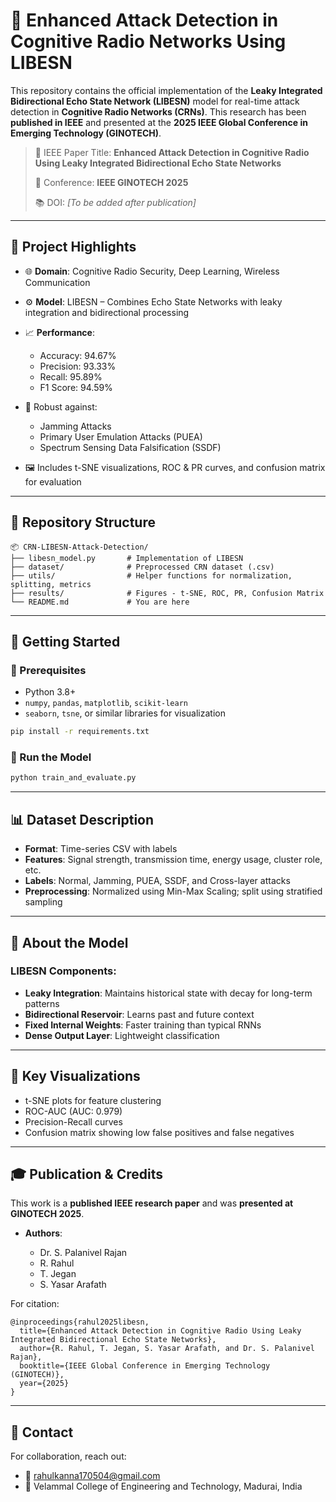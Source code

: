 # 🔐 Enhanced Attack Detection in Cognitive Radio Networks Using LIBESN

This repository contains the official implementation of the **Leaky Integrated Bidirectional Echo State Network (LIBESN)** model for real-time attack detection in **Cognitive Radio Networks (CRNs)**. This research has been **published in IEEE** and presented at the **2025 IEEE Global Conference in Emerging Technology (GINOTECH)**.

> 📄 IEEE Paper Title: **Enhanced Attack Detection in Cognitive Radio Using Leaky Integrated Bidirectional Echo State Networks**
> 
> 📍 Conference: **IEEE GINOTECH 2025**
> 
> 📚 DOI: *\[To be added after publication]*
---

## 🧠 Project Highlights

* 🌐 **Domain**: Cognitive Radio Security, Deep Learning, Wireless Communication
* ⚙️ **Model**: LIBESN – Combines Echo State Networks with leaky integration and bidirectional processing
* 📈 **Performance**:

  * Accuracy: 94.67%
  * Precision: 93.33%
  * Recall: 95.89%
  * F1 Score: 94.59%
* 🧪 Robust against:

  * Jamming Attacks
  * Primary User Emulation Attacks (PUEA)
  * Spectrum Sensing Data Falsification (SSDF)
* 🖼️ Includes t-SNE visualizations, ROC & PR curves, and confusion matrix for evaluation

---

## 📁 Repository Structure

```
📦 CRN-LIBESN-Attack-Detection/
├── libesn_model.py       # Implementation of LIBESN
├── dataset/              # Preprocessed CRN dataset (.csv)
├── utils/                # Helper functions for normalization, splitting, metrics
├── results/              # Figures - t-SNE, ROC, PR, Confusion Matrix
└── README.md             # You are here
```

---

## 🚀 Getting Started

### 📌 Prerequisites

* Python 3.8+
* `numpy`, `pandas`, `matplotlib`, `scikit-learn`
* `seaborn`, `tsne`, or similar libraries for visualization

```bash
pip install -r requirements.txt
```

### 🔧 Run the Model

```bash
python train_and_evaluate.py
```

---

## 📊 Dataset Description

* **Format**: Time-series CSV with labels
* **Features**: Signal strength, transmission time, energy usage, cluster role, etc.
* **Labels**: Normal, Jamming, PUEA, SSDF, and Cross-layer attacks
* **Preprocessing**: Normalized using Min-Max Scaling; split using stratified sampling

---

## 🧠 About the Model

### LIBESN Components:

* **Leaky Integration**: Maintains historical state with decay for long-term patterns
* **Bidirectional Reservoir**: Learns past and future context
* **Fixed Internal Weights**: Faster training than typical RNNs
* **Dense Output Layer**: Lightweight classification

---

## 📸 Key Visualizations

* t-SNE plots for feature clustering
* ROC-AUC (AUC: 0.979)
* Precision-Recall curves
* Confusion matrix showing low false positives and false negatives

---

## 🎓 Publication & Credits

This work is a **published IEEE research paper** and was **presented at GINOTECH 2025**.

* **Authors**:

  * Dr. S. Palanivel Rajan
  * R. Rahul
  * T. Jegan
  * S. Yasar Arafath

For citation:

```
@inproceedings{rahul2025libesn,
  title={Enhanced Attack Detection in Cognitive Radio Using Leaky Integrated Bidirectional Echo State Networks},
  author={R. Rahul, T. Jegan, S. Yasar Arafath, and Dr. S. Palanivel Rajan},
  booktitle={IEEE Global Conference in Emerging Technology (GINOTECH)},
  year={2025}
}
```

---

## 💬 Contact

For collaboration, reach out:

* 📧 [rahulkanna170504@gmail.com](mailto:rahulkanna170504@gmail.com)
* 📍 Velammal College of Engineering and Technology, Madurai, India
